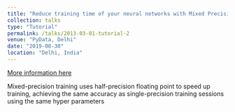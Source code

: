 ```yaml
---
title: "Reduce training time of your neural networks with Mixed Precision using Tensorflow"
collection: talks
type: "Tutorial"
permalink: /talks/2013-03-01-tutorial-2
venue: "PyData, Delhi"
date: "2019-08-30"
location: "Delhi, India"
---
```


[More information here](http://exampleurl.com)

Mixed-precision training uses half-precision floating point to speed up training, achieving the same accuracy as single-precision training sessions using the same hyper parameters
